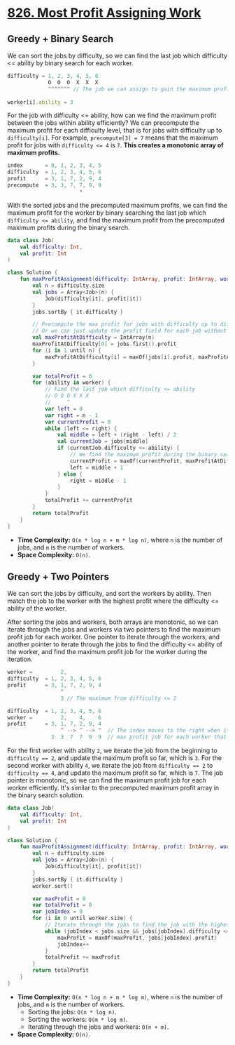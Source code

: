 # [826. Most Profit Assigning Work](https://leetcode.com/problems/most-profit-assigning-work/description/)

## Greedy + Binary Search
We can sort the jobs by difficulty, so we can find the last job which difficulty <= ability by binary search for each worker.

```js
difficulty = 1, 2, 3, 4, 5, 6
             O  O  O  X  X  X
             ^^^^^^^ // The job we can assign to gain the maximum profit
                     
worker[i].ability = 3
```

For the job with difficulty <= ability, how can we find the maximum profit between the jobs within ability efficiently? We can precompute the maximum profit for each difficulty level, that is for jobs with difficulty up to `difficulty[i]`. For example, `precompute[3] = 7` means that the maximum profit for jobs with `difficulty <= 4` is `7`. **This creates a monotonic array of maximum profits.**

```js
index       = 0, 1, 2, 3, 4, 5
difficulty  = 1, 2, 3, 4, 5, 6
profit      = 3, 1, 7, 2, 9, 4
precompute  = 3, 3, 7, 7, 9, 9
                       *
```

With the sorted jobs and the precomputed maximum profits, we can find the maximum profit for the worker by binary searching the last job which `difficulty <= ability`, and find the maximum profit from the precomputed maximum profits during the binary search.

```kotlin
data class Job(
    val difficulty: Int,
    val profit: Int
)

class Solution {
    fun maxProfitAssignment(difficulty: IntArray, profit: IntArray, worker: IntArray): Int {
        val n = difficulty.size
        val jobs = Array<Job>(n) {
            Job(difficulty[it], profit[it])
        }
        jobs.sortBy { it.difficulty }

        // Precompute the max profit for jobs with difficulty up to difficulty[i]
        // Or we can just update the profit field for each job without creating a new array.
        val maxProfitAtDifficulty = IntArray(n)
        maxProfitAtDifficulty[0] = jobs.first().profit
        for (i in 1 until n) {
            maxProfitAtDifficulty[i] = maxOf(jobs[i].profit, maxProfitAtDifficulty[i - 1])
        }

        var totalProfit = 0
        for (ability in worker) {
            // Find the last job which difficulty <= ability
            // O O O X X X
            //     ^
            var left = 0
            var right = n - 1
            var currentProfit = 0
            while (left <= right) {
                val middle = left + (right - left) / 2
                val currentJob = jobs[middle]
                if (currentJob.difficulty <= ability) {
                    // We find the maximum profit during the binary search
                    currentProfit = maxOf(currentProfit, maxProfitAtDifficulty[middle])
                    left = middle + 1
                } else {
                    right = middle - 1
                }
            }
            totalProfit += currentProfit
        }
        return totalProfit
    }
}
```

* **Time Complexity:** `O(n * log n + m * log n)`, where `n` is the number of jobs, and `m` is the number of workers.
* **Space Complexity:** `O(n)`.

## Greedy + Two Pointers
We can sort the jobs by difficulty, and sort the workers by ability. Then match the job to the worker with the highest profit where the difficulty <= ability of the worker.

After sorting the jobs and workers, both arrays are monotonic, so we can iterate through the jobs and workers via two pointers to find the maximum profit job for each worker. One pointer to iterate through the workers, and another pointer to iterate through the jobs to find the difficulty <= ability of the worker, and find the maximum profit job for the worker during the iteration.

```js
worker =         2,
difficulty  = 1, 2, 3, 4, 5, 6
profit      = 3, 1, 7, 2, 9, 4
                 ^     
                 3 // The maximum from difficulty <= 2            

difficulty  = 1, 2, 3, 4, 5, 6
worker =         2,    4,    6
profit      = 3, 1, 7, 2, 9, 4
                 ^ --> ^ --> ^  // The index moves to the right when iterating each worker, it's monotonic.
              3  3  7  7  9  9  // max profit job for each worker that can do the job
```

For the first worker with ability `2`, we iterate the job from the beginning to `difficulty == 2`, and update the maximum profit so far, which is `3`. For the second worker with ability `4`, we iterate the job from `difficulty == 2` to `difficulty == 4`, and update the maximum profit so far, which is `7`. The job pointer is monotonic, so we can find the maximum profit job for each worker efficiently. It's similar to the precomputed maximum profit array in the binary search solution.

```kotlin
data class Job(
    val difficulty: Int,
    val profit: Int
)

class Solution {
    fun maxProfitAssignment(difficulty: IntArray, profit: IntArray, worker: IntArray): Int {
        val n = difficulty.size
        val jobs = Array<Job>(n) {
            Job(difficulty[it], profit[it])
        }
        jobs.sortBy { it.difficulty }
        worker.sort()

        var maxProfit = 0
        var totalProfit = 0
        var jobIndex = 0
        for (i in 0 until worker.size) {
            // Iterate through the jobs to find the job with the highest profit that the worker can do, the job is monotonic now.
            while (jobIndex < jobs.size && jobs[jobIndex].difficulty <= worker[i]) {
                maxProfit = maxOf(maxProfit, jobs[jobIndex].profit)
                jobIndex++
            }
            totalProfit += maxProfit
        }
        return totalProfit
    }
}
```

* **Time Complexity:** `O(n * log n + m * log m)`, where `n` is the number of jobs, and `m` is the number of workers.
    * Sorting the jobs: `O(n * log n)`.
    * Sorting the workers: `O(m * log m)`.
    * Iterating through the jobs and workers: `O(n + m)`.
* **Space Complexity:** `O(n)`.